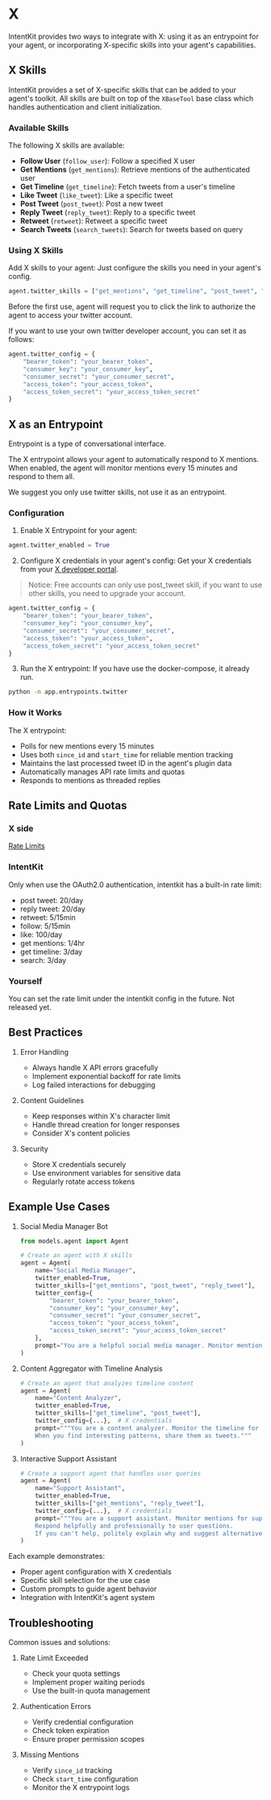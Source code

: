 # X

IntentKit provides two ways to integrate with X: using it as an entrypoint for your agent, or incorporating X-specific skills into your agent's capabilities.

## X Skills

IntentKit provides a set of X-specific skills that can be added to your agent's toolkit. All skills are built on top of the `XBaseTool` base class which handles authentication and client initialization.

### Available Skills

The following X skills are available:

- **Follow User** (`follow_user`): Follow a specified X user
- **Get Mentions** (`get_mentions`): Retrieve mentions of the authenticated user
- **Get Timeline** (`get_timeline`): Fetch tweets from a user's timeline
- **Like Tweet** (`like_tweet`): Like a specific tweet
- **Post Tweet** (`post_tweet`): Post a new tweet
- **Reply Tweet** (`reply_tweet`): Reply to a specific tweet
- **Retweet** (`retweet`): Retweet a specific tweet
- **Search Tweets** (`search_tweets`): Search for tweets based on query

### Using X Skills

Add X skills to your agent:
Just configure the skills you need in your agent's config.
```python
agent.twitter_skills = ["get_mentions", "get_timeline", "post_tweet", "reply_tweet", "follow_user", "like_tweet", "retweet", "search_tweets"]
```

Before the first use, agent will request you to click the link to authorize the agent to access your twitter account.

If you want to use your own twitter developer account, you can set it as follows:
```python
agent.twitter_config = {
    "bearer_token": "your_bearer_token",
    "consumer_key": "your_consumer_key",
    "consumer_secret": "your_consumer_secret",
    "access_token": "your_access_token",
    "access_token_secret": "your_access_token_secret"
}
```

## X as an Entrypoint

Entrypoint is a type of conversational interface.

The X entrypoint allows your agent to automatically respond to X mentions. When enabled, the agent will monitor mentions every 15 minutes and respond to them all.

We suggest you only use twitter skills, not use it as an entrypoint.

### Configuration

1. Enable X Entrypoint for your agent:
```python
agent.twitter_enabled = True
```

2. Configure X credentials in your agent's config:
Get your X credentials from your [X developer portal](https://developer.x.com/en/portal/dashboard).
> Notice: Free accounts can only use post_tweet skill, if you want to use other skills, you need to upgrade your account.
```python
agent.twitter_config = {
    "bearer_token": "your_bearer_token",
    "consumer_key": "your_consumer_key",
    "consumer_secret": "your_consumer_secret",
    "access_token": "your_access_token",
    "access_token_secret": "your_access_token_secret"
}
```

3. Run the X entrypoint:
If you have use the docker-compose, it already run.
```bash
python -m app.entrypoints.twitter
```

### How it Works

The X entrypoint:
- Polls for new mentions every 15 minutes
- Uses both `since_id` and `start_time` for reliable mention tracking
- Maintains the last processed tweet ID in the agent's plugin data
- Automatically manages API rate limits and quotas
- Responds to mentions as threaded replies


## Rate Limits and Quotas

### X side

[Rate Limits](https://developer.x.com/en/docs/x-api/rate-limits)

### IntentKit
Only when use the OAuth2.0 authentication, intentkit has a built-in rate limit:

- post tweet: 20/day
- reply tweet: 20/day
- retweet: 5/15min
- follow: 5/15min
- like: 100/day
- get mentions: 1/4hr
- get timeline: 3/day
- search: 3/day

### Yourself
You can set the rate limit under the intentkit config in the future.
Not released yet.

## Best Practices

1. Error Handling
   - Always handle X API errors gracefully
   - Implement exponential backoff for rate limits
   - Log failed interactions for debugging

2. Content Guidelines
   - Keep responses within X's character limit
   - Handle thread creation for longer responses
   - Consider X's content policies

3. Security
   - Store X credentials securely
   - Use environment variables for sensitive data
   - Regularly rotate access tokens

## Example Use Cases

1. Social Media Manager Bot
   ```python
   from models.agent import Agent
   
   # Create an agent with X skills
   agent = Agent(
       name="Social Media Manager",
       twitter_enabled=True,
       twitter_skills=["get_mentions", "post_tweet", "reply_tweet"],
       twitter_config={
           "bearer_token": "your_bearer_token",
           "consumer_key": "your_consumer_key",
           "consumer_secret": "your_consumer_secret",
           "access_token": "your_access_token",
           "access_token_secret": "your_access_token_secret"
       },
       prompt="You are a helpful social media manager. Monitor mentions and engage with users professionally."
   )
   ```

2. Content Aggregator with Timeline Analysis
   ```python
   # Create an agent that analyzes timeline content
   agent = Agent(
       name="Content Analyzer",
       twitter_enabled=True,
       twitter_skills=["get_timeline", "post_tweet"],
       twitter_config={...},  # X credentials
       prompt="""You are a content analyzer. Monitor the timeline for trending topics and provide insights.
       When you find interesting patterns, share them as tweets."""
   )
   ```

3. Interactive Support Assistant
   ```python
   # Create a support agent that handles user queries
   agent = Agent(
       name="Support Assistant",
       twitter_enabled=True,
       twitter_skills=["get_mentions", "reply_tweet"],
       twitter_config={...},  # X credentials
       prompt="""You are a support assistant. Monitor mentions for support queries.
       Respond helpfully and professionally to user questions.
       If you can't help, politely explain why and suggest alternatives."""
   )
   ```

Each example demonstrates:
- Proper agent configuration with X credentials
- Specific skill selection for the use case
- Custom prompts to guide agent behavior
- Integration with IntentKit's agent system

## Troubleshooting

Common issues and solutions:

1. Rate Limit Exceeded
   - Check your quota settings
   - Implement proper waiting periods
   - Use the built-in quota management

2. Authentication Errors
   - Verify credential configuration
   - Check token expiration
   - Ensure proper permission scopes

3. Missing Mentions
   - Verify `since_id` tracking
   - Check `start_time` configuration
   - Monitor the X entrypoint logs
